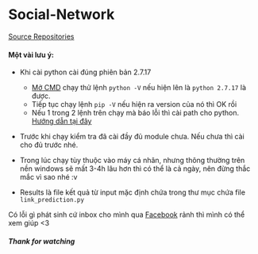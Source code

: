 # Social-Network
[Source Repositories](https://github.com/pranavkulkarni/Link_prediction_social_network)
#### Một vài lưu ý:
* Khi cài python cài đúng phiên bản 2.7.17
  * [Mở CMD](https://quantrimang.com/thu-thuat-khoi-chay-command-prompt-nhanh-chong-tren-windows-10-118680) chạy thử lệnh `python -V` nếu hiện lên là `python 2.7.17` là được.
  * Tiếp tục chạy lệnh `pip -V` nếu hiện ra version của nó thì OK rồi
  * Nếu 1 trong 2 lệnh trên chạy mà báo lỗi thì cài path cho python. [Hướng dẫn tại đây](https://viettuts.vn/python/cai-dat-python)

* Trước khi chạy kiểm tra đã cài đầy đủ module chưa. Nếu chưa thì cài cho đủ trước nhé.
* Trong lúc chạy tùy thuộc vào máy cá nhân, nhưng thông thường trên nền windows sẽ mất 3-4h lâu hơn thì có thể là cả ngày, nên đừng thắc mắc vì sao nhé :v
*  Results là file kết quả từ input mặc định chứa trong thư mục chứa file `link_prediction.py`

Có lỗi gì phát sinh cứ inbox cho mình qua [Facebook](https://www.facebook.com/Kinggg.NNT) rảnh thì mình có thể xem giúp <3
##### Thank for watching